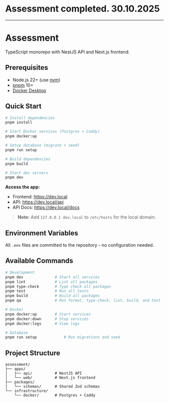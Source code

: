 # Assessment completed. 30.10.2025

---

# Assessment

TypeScript monorepo with NestJS API and Next.js frontend.

## Prerequisites

- Node.js 22+ (use [nvm](https://github.com/nvm-sh/nvm))
- [pnpm](https://pnpm.io/) 10+
- [Docker Desktop](https://www.docker.com/products/docker-desktop)

## Quick Start

```bash
# Install dependencies
pnpm install

# Start Docker services (Postgres + Caddy)
pnpm docker:up

# Setup database (migrate + seed)
pnpm run setup

# Build dependencies
pnpm build

# Start dev servers
pnpm dev
```

**Access the app:**

- Frontend: https://dev.local
- API: https://dev.local/api
- API Docs: https://dev.local/docs

> **Note:** Add `127.0.0.1 dev.local` to `/etc/hosts` for the local domain.

## Environment Variables

All `.env` files are committed to the repository - no configuration needed.

## Available Commands

```bash
# Development
pnpm dev              # Start all services
pnpm lint             # Lint all packages
pnpm type-check       # Type check all packages
pnpm test             # Run all tests
pnpm build            # Build all packages
pnpm qa               # Run format, type-check, lint, build, and test

# Docker
pnpm docker:up        # Start services
pnpm docker:down      # Stop services
pnpm docker:logs      # View logs

# Database
pnpm run setup            # Run migrations and seed
```

## Project Structure

```
assessment/
├── apps/
│   ├── api/          # NestJS API
│   └── web/          # Next.js frontend
├── packages/
│   └── schemas/      # Shared Zod schemas
└── infrastructure/
    └── docker/       # Postgres + Caddy
```
